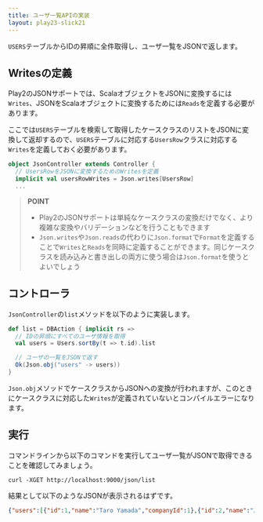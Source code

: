 ```yaml
---
title: ユーザ一覧APIの実装
layout: play23-slick21
---
```


`USERS`テーブルからIDの昇順に全件取得し、ユーザ一覧をJSONで返します。

## Writesの定義

Play2のJSONサポートでは、ScalaオブジェクトをJSONに変換するには`Writes`、JSONをScalaオブジェクトに変換するためには`Reads`を定義する必要があります。

ここでは`USERS`テーブルを検索して取得したケースクラスのリストをJSONに変換して返却するので、`USERS`テーブルに対応する`UsersRow`クラスに対応する`Writes`を定義しておく必要があります。

```scala
object JsonController extends Controller {
  // UsersRowをJSONに変換するためのWritesを定義
  implicit val usersRowWrites = Json.writes[UsersRow]
  ...
```

> **POINT**
>
> * Play2のJSONサポートは単純なケースクラスの変換だけでなく、より複雑な変換やバリデーションなどを行うこともできます
> * `Json.writes`や`Json.reads`の代わりに`Json.format`で`Format`を定義することで`Writes`と`Reads`を同時に定義することができます。同じケースクラスを読み込みと書き出しの両方に使う場合は`Json.format`を使うとよいでしょう

## コントローラ

`JsonController`の`list`メソッドを以下のように実装します。

```scala
def list = DBAction { implicit rs =>
  // IDの昇順にすべてのユーザ情報を取得
  val users = Users.sortBy(t => t.id).list

  // ユーザの一覧をJSONで返す
  Ok(Json.obj("users" -> users))
}
```

`Json.obj`メソッドでケースクラスからJSONへの変換が行われますが、このときにケースクラスに対応した`Writes`が定義されていないとコンパイルエラーになります。

## 実行

コマンドラインから以下のコマンドを実行してユーザ一覧がJSONで取得できることを確認してみましょう。

```
curl -XGET http://localhost:9000/json/list
```

結果として以下のようなJSONが表示されるはずです。

```json
{"users":[{"id":1,"name":"Taro Yamada","companyId":1},{"id":2,"name":"Jiro Sato"}]}
```
